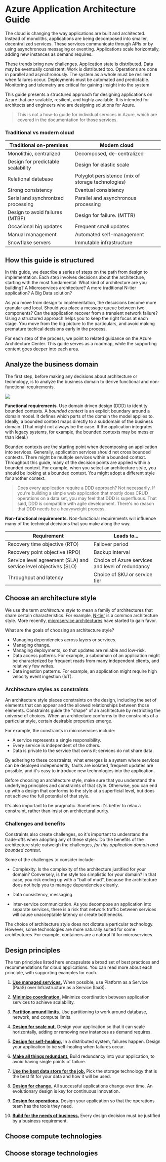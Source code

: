 # Azure Application Architecture Guide

The cloud is changing the way applications are built and architected. Instead of monoliths, applications are being decomposed into smaller, decentralized services. These services communicate through APIs or by using asynchronous messaging or eventing. Applications scale horizontally, adding new instances as demand requires.  

These trends bring new challenges. Application state is distributed. Data may be eventually consistent. Work is distributed too. Operations are done in parallel and asynchronously. The system as a whole must be resilient when failures occur. Deployments must be automated and predictable. Monitoring and telemetry are critical for gaining insight into the system.

This guide presents a structured approach for designing applications on Azure that are scalable, resilient, and highly available. It is intended for architects and engineers who are designing solutions for Azure. 

> This is not a how-to guide for individual services in Azure, which are covered in the documentation for those services.

### Traditional vs modern cloud 

| Traditional on-premises | Modern cloud |
|-------------------------|--------------|
| Monolithic, centralized | Decomposed, de-centralized
| Design for predictable scalability | Design for elastic scale |
| Relational database | Polyglot persistence (mix of storage technologies) |
| Strong consistency | Eventual consistency |
| Serial and synchronized processing | Parallel and asynchronous processing |
| Design to avoid failures (MTBF) | Design for failure. (MTTR) |
| Occasional big updates | Frequent small updates |
| Manual management | Automated self-management |
| Snowflake servers | Immutable infrastructure |

## How this guide is structured

In this guide, we describe a series of steps on the path from design to implementation. Each step involves decisions about the architecture, starting with the most fundamental: What kind of architecture are you building? A Microservices architecture? A more traditional N-tier application? A Big Data solution?

As you move from design to implementation, the descisions become more granular and local. Should you place a message queue between two components? Can the application recover from a transient network failure? Using a structured approach helps you to keep the right focus at each stage. You move from the big picture to the particulars, and avoid making premature techical decisions early in the process.

For each step of the process, we point to related guidance on the Azure Architecture Center. This guide serves as a roadmap, while the supporting content goes deeper into each area.

<object data="./images/guide-steps.svg" type="image/svg+xml"></object>

## Analyze the business domain

The first step, before making any decisions about architecture or technology, is to analyze the business domain to derive functional and non-functional requirements.

![](./images/software-design-process.svg)

**Functional requirements**. Use domain driven design (DDD) to identity bounded contexts. A *bounded context* is an explicit boundary around a domain model. It defines which parts of the domain the model applies to. Ideally, a bounded context maps directly to a subdomain of the business domain. (That might not always be the case. If the application integrates with legacy systems, for example, the bounded contexts may be messier than ideal.) 

Bounded contexts are the starting point when decomposing an application into services. Generally, application services should not cross bounded contexts. There might be multiple services within a bounded context. Throughout this guide, many of the decision points are applied within a bounded context. For example, when you select an architecture style, you should be looking at a bounded context. You might adopt a different style for another context.

> Does every application require a DDD approach? Not necessarily. If you're building a simple web application that mostly does CRUD operations on a data set, you may feel that DDD is superfluous. That said, DDD is compatible with agile development. There's no reason that DDD needs be a heavyweight process.

**Non-functional requirements**. Non-functional requirements will influence many of the technical decisions that you make along the way. 

| Requirement | Leads to... |
|-------------|------------|
| Recovery time objective (RTO) |  Failover period |
| Recovery point objective (RPO) | Backup interval  |
| Service level agreement (SLA) and service level objectives (SLO) | Choice of Azure services and level of redundancy |
| Throughput and latency | Choice of SKU or service tier |


## Choose an architecture style

We use the term *architecture style* to mean a family of architectures that share certain characteristics. For example, [N-tier][n-tier] is a common architecture style. More recently, [microservice architectures][microservices] have started to gain favor. 

What are the goals of choosing an architecture style?

- Managing dependencies across layers or services.
- Managing change. 
- Managing deployments, so that updates are reliable and low-risk.
- Data access patterns. For example, a subdomain of an application might be characterized by frequent reads from many independent clients, and relatively few writes. 
- Data ingestion patterns. For example, an application might require high velocity event ingestion (IoT).
     
### Architecture styles as constraints

An architecture style places constraints on the design, including the set of elements that can appear and the allowed relationships between those elements. Constraints guide the "shape" of an architecture by restricting the universe of choices. When an architecture conforms to the constraints of a particular style, certain desirable properties emerge. 

For example, the constraints in microservices include: 

- A service represents a single responsibility. 
- Every service is independent of the others. 
- Data is private to the service that owns it; services do not share data.

By adhering to these constraints, what emerges is a system where services can be deployed independently, faults are isolated, frequent updates are possible, and it's easy to introduce new technologies into the application.

Before choosing an architecture style, make sure that you understand the underlying principles and constraints of that style. Otherwise, you can end up with a design that conforms to the style at a superficial level, but does not achieve the full potential of that style. 

It's also important to be pragmatic. Sometimes it's better to relax a constraint, rather than insist on architectural purity.

### Challenges and benefits

Constraints also create challenges, so it's important to understand the trade-offs when adopting any of these styles. Do the benefits of the architecture style outweigh the challenges, *for this application domain and bounded context*. 

Some of the challenges to consider include:

- Complexity. Is the complexity of the architecture justified for your domain? Conversely, is the style too simplistic for your domain? In that case, you risk ending up with a "ball of mud", because the architecture does not help you to manage dependencies cleanly.

- Data consistency, messaging. 

- Inter-service communication. As you decompose an application into separate services, there is a risk that network traffic between services will cause unacceptable latency or create bottlenecks. 

The choice of architecture style does not dictate a particular technology. However, some technologies are more naturally suited for some architectures. For example, containers are a natural fit for microservices. 

## Design principles

The ten principles listed here encapsulate a broad set of best practices and recommendations for cloud applications. You can read more about each principle, with supporting examples for each. 

1. **[Use managed services.](./design-principles/managed-services.md)** When possible, use Platform as a Service (PaaS) over Infrastructure as a Service (IaaS).

2. **[Minimize coordination.](./design-principles/minimize-coordination.md)** Minimize coordination between application services to achieve scalability.
 
3. **[Partition around limits.](./design-principles/partition.md)** Use partitioning to work around database, network, and compute limits.

4. **[Design for scale out.](./design-principles/scale-out.md)** Design your application so that it can scale horizontally, adding or removing new instances as demand requires.

5. **[Design for self-healing.](./design-principles/self-healing.md)** In a distributed system, failures happen. Design your application to be self-healing when failures occur.

6. **[Make all things redundant.](./design-principles/redundancy.md)** Build redundancy into your application, to avoid having single points of failure.
 
7. **[Use the best data store for the job.](./design-principles/use-the-best-data-store.md)** Pick the storage technology that is the best fit for your data and how it will be used. 
 
8. **[Design for change.](./design-principles/design-for-change.md)** All successful applications change over time. An evolutionary design is key for continuous innovation.

9. **[Design for operations.](./design-principles/design-for-operations.md)** Design your application so that the operations team has the tools they need.

10. **[Build for the needs of business.](./design-principles/build-for-business.md)** Every design decision must be justified by a business requirement.

## Choose compute technologies 

## Choose storage technologies



<!-- links -->

[n-tier]: ./architecture-styles/n-tier.md
[microservices]: ./architecture-styles/microservices.md